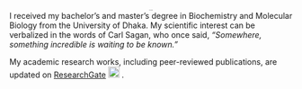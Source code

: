 <h3 style="font-size:1px"> <b> <i> <p align="center"> Peek–A–Boo!  </p> </b> </i> </h3> 
I received my bachelor’s and master’s degree in Biochemistry and Molecular Biology from the University of Dhaka. My scientific interest can be verbalized in the words of Carl Sagan, who once said, <i>“Somewhere, something incredible is waiting to be known.”</i> <br> 

My academic research works, including peer-reviewed publications, are updated on [ResearchGate](https://www.researchgate.net/profile/Depro-Das) [<img src="https://upload.wikimedia.org/wikipedia/commons/0/06/ORCID_iD.svg" alt="alt_text" width="20px">](https://orcid.org/0000-0003-0969-0071) .
